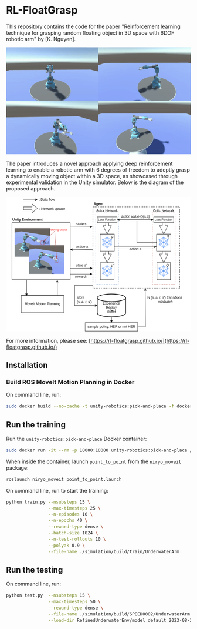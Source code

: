 # RL-FloatGrasp

This repository contains the code for the paper "Reinforcement learning technique for grasping random floating object in 3D space with 6DOF robotic arm" by [K. Nguyen]. 

<p align="center">
    <img src="media/demo.gif" />
</p>


The paper introduces a novel approach applying deep reinforcement learning to enable a robotic arm with 6 degrees of freedom to adeptly grasp a dynamically moving object within a 3D space, as showcased through experimental validation in the Unity simulator. Below is the diagram of the proposed approach.

<p align="center">
    <img src="media/rl-grasp-diagram.png" />
</p>

For more information, please see: [https://rl-floatgrasp.github.io/](https://rl-floatgrasp.github.io/)

## Installation

### Build ROS MoveIt Motion Planning in Docker

On command line, run:
```bash
sudo docker build --no-cache -t unity-robotics:pick-and-place -f docker/Dockerfile .
```

## Run the training

Run the `unity-robotics:pick-and-place` Docker container:
```bash
sudo docker run -it --rm -p 10000:10000 unity-robotics:pick-and-place /bin/bash
```

When inside the container, launch `point_to_point` from the `niryo_moveit` package: 
```bash
roslaunch niryo_moveit point_to_point.launch
```

On command line, run to start the training:
```bash
python train.py --nsubsteps 15 \
                --max-timesteps 25 \
                --n-episodes 10 \
                --n-epochs 40 \
                --reward-type dense \
                --batch-size 1024 \
                --n-test-rollouts 10 \
                --polyak 0.9 \
                --file-name ./simulation/build/train/UnderwaterArm 
```

## Run the testing

On command line, run:
```bash
python test.py  --nsubsteps 15 \
                --max-timesteps 50 \
                --reward-type dense \
                --file-name ./simulation/build/SPEED0002/UnderwaterArm \
                --load-dir RefinedUnderwaterEnv/model_default_2023-08-26-21-19-33.pt 
```
